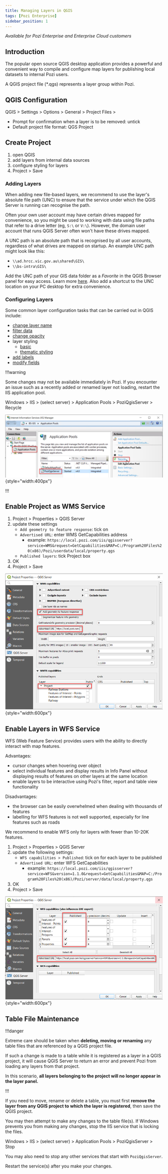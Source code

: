 ```yaml
---
title: Managing Layers in QGIS
tags: [Pozi Enterprise]
sidebar_position: 1
---
```


*Available for Pozi Enterprise and Enterprise Cloud customers*

## Introduction

The popular open source QGIS desktop application provides a powerful and convenient way to compile and configure map layers for publishing local datasets to internal Pozi users.

A QGIS project file (*.qgs) represents a layer group within Pozi.

## QGIS Configuration

QGIS > Settings > Options > General > Project Files >

* Prompt for confirmation when a layer is to be removed: untick
* Default project file format: QGS Project

## Create Project

1. open QGIS
2. add layers from internal data sources
3. configure styling for layers
4. Project > Save

### Adding Layers

When adding new file-based layers, we recommend to use the layer's absolute file path (UNC) to ensure that the service under which the QGIS Server is running can recognise the path.

Often your own user account may have certain drives mapped for convenience, so you might be used to working with data using file paths that refer to a drive letter (eg, `S:\` or `V:\`). However, the domain user account that runs QGIS Server often won't have these drives mapped.

A UNC path is an absolute path that is recognised by all user accounts, regardless of what drives are mapped on startup. An example UNC path might look like this:


* `\\ad.hrcc.vic.gov.au\shared\GIS\`
* `\\bs-intra\GIS\`

Add the UNC path of your GIS data folder as a *Favorite* in the QGIS Browser panel for easy access. Learn more [here](https://docs.qgis.org/3.22/en/docs/user_manual/introduction/browser.html#favorites). Also add a shortcut to the UNC location on your PC desktop for extra convenience.

### Configuring Layers

Some common layer configuration tasks that can be carried out in QGIS include:

* [change layer name](https://docs.qgis.org/latest/en/docs/user_manual/working_with_vector/vector_properties.html#source-properties)
* [filter data](https://docs.qgis.org/latest/en/docs/user_manual/working_with_vector/vector_properties.html#query-builder)
* [change opacity](https://docs.qgis.org/latest/en/docs/user_manual/working_with_vector/vector_properties.html#layer-rendering)
* layer styling
  * [basic](https://docs.qgis.org/latest/en/docs/user_manual/working_with_vector/vector_properties.html#single-symbol-renderer)
  * [thematic styling](https://docs.qgis.org/latest/en/docs/user_manual/working_with_vector/vector_properties.html#categorized-renderer)
* [add labels](https://docs.qgis.org/latest/en/docs/user_manual/working_with_vector/vector_properties.html#labels-properties)
* [modify fields](https://docs.qgis.org/latest/en/docs/user_manual/working_with_vector/vector_properties.html#fields-properties)

!!!warning

Some changes may not be available immediately in Pozi. If you encounter an issue such as a recently added or renamed layer not loading, restart the IIS application pool.

Windows > IIS > (select server) > Application Pools > PoziQgisServer > Recycle

![](./img/iis-application-pool-recycle.png){style="width:400px"}

!!!

## Enable Project as WMS Service

1. Project > Properties > QGIS Server
2. update these settings
   * `Add geometry to feature response`: tick on
   * `Advertised URL`: enter WMS GetCapabilities address
     * example: `https://local.pozi.com/iis/qgisserver?service=WMS&request=GetCapabilities&MAP=C:/Program%20Files%20(x86)/Pozi/userdata/local/property.qgs`
   * `Published layers`: tick Project box
3. OK
4. Project > Save

![Screenshot of QGIS Project Properties WMS Configuration](./img/qgis-project-properties-wms-configuration.png){style="width:600px"}

## Enable Layers in WFS Service

WFS (Web Feature Service) provides users with the ability to directly interact with map features.

Advantages:

* cursor changes when hovering over object
* select individual features and display results in Info Panel without displaying results of features on other layers at the same location
* enable layers to be interactive using Pozi's filter, report and table view functionality

Disadvantages:

* the browser can be easily overwhelmed when dealing with thousands of features
* labelling for WFS features is not well supported, especially for line features such as roads

We recommend to enable WFS only for layers with fewer than 10-20K features.

1. Project > Properties > QGIS Server
2. update the following settings:
   * `WFS capabilities > Published`: tick on for each layer to be published
   * `Advertised URL`: enter WFS GetCapabilities
     * example: `https://local.pozi.com/iis/qgisserver?service=WFS&version=1.1.0&request=GetCapabilities&MAP=C:/Program%20Files%20(x86)/Pozi/server/data/local/property.qgs`
3. OK
4. Project > Save

![Screenshot of QGIS Project Properties WfS Configuration](./img/qgis-project-properties-wfs-configuration.png){style="width:600px"}

## Table File Maintenance

!!!danger

Extreme care should be taken when **deleting, moving or renaming** any table files that are referenced by a QGIS project file.

If such a change is made to a table while it is registered as a layer in a QGIS project, it will cause QGIS Server to return an error and prevent Pozi from loading any layers from that project.

In this scenario, **all layers belonging to the project will no longer appear in the layer panel.**

!!!

If you need to move, rename or delete a table, you must first **remove the layer from any QGIS project to which the layer is registered**, then save the QGIS project.

You may then attempt to make any changes to the table file(s). If Windows prevents you from making any changes, stop the IIS service that is locking the files.

Windows > IIS > (select server) > Application Pools > PoziQgisServer > Stop

You may also need to stop any other services that start with `PoziQgisServer`.

Restart the service(s) after you make your changes.
